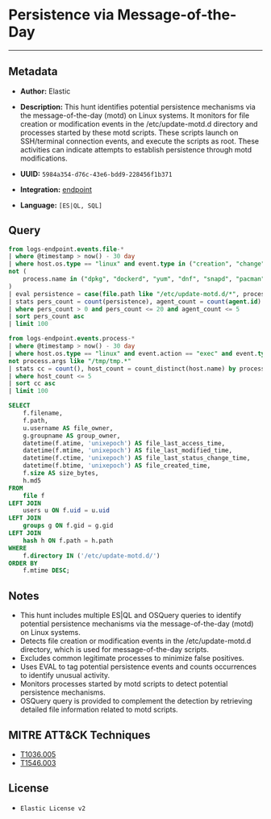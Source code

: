 # Persistence via Message-of-the-Day

---

## Metadata

- **Author:** Elastic
- **Description:** This hunt identifies potential persistence mechanisms via the message-of-the-day (motd) on Linux systems. It monitors for file creation or modification events in the /etc/update-motd.d directory and processes started by these motd scripts. These scripts launch on SSH/terminal connection events, and execute the scripts as root. These activities can indicate attempts to establish persistence through motd modifications.

- **UUID:** `5984a354-d76c-43e6-bdd9-228456f1b371`
- **Integration:** [endpoint](https://docs.elastic.co/integrations/endpoint)
- **Language:** `[ES|QL, SQL]`

## Query

```sql
from logs-endpoint.events.file-*
| where @timestamp > now() - 30 day
| where host.os.type == "linux" and event.type in ("creation", "change") and file.path like "/etc/update-motd.d/*" and
not (
    process.name in ("dpkg", "dockerd", "yum", "dnf", "snapd", "pacman")
)
| eval persistence = case(file.path like "/etc/update-motd.d/*", process.name, null)
| stats pers_count = count(persistence), agent_count = count(agent.id) by process.executable, file.path, host.name, user.name
| where pers_count > 0 and pers_count <= 20 and agent_count <= 5
| sort pers_count asc
| limit 100
```

```sql
from logs-endpoint.events.process-*
| where @timestamp > now() - 30 day
| where host.os.type == "linux" and event.action == "exec" and event.type == "start" and process.parent.executable like "/etc/update-motd.d/*" and
not process.args like "/tmp/tmp.*"
| stats cc = count(), host_count = count_distinct(host.name) by process.command_line, process.executable, process.parent.executable
| where host_count <= 5
| sort cc asc
| limit 100
```

```sql
SELECT
    f.filename,
    f.path,
    u.username AS file_owner,
    g.groupname AS group_owner,
    datetime(f.atime, 'unixepoch') AS file_last_access_time,
    datetime(f.mtime, 'unixepoch') AS file_last_modified_time,
    datetime(f.ctime, 'unixepoch') AS file_last_status_change_time,
    datetime(f.btime, 'unixepoch') AS file_created_time,
    f.size AS size_bytes,
    h.md5
FROM
    file f
LEFT JOIN
    users u ON f.uid = u.uid
LEFT JOIN
    groups g ON f.gid = g.gid
LEFT JOIN
    hash h ON f.path = h.path
WHERE
    f.directory IN ('/etc/update-motd.d/')
ORDER BY
    f.mtime DESC;
```

## Notes

- This hunt includes multiple ES|QL and OSQuery queries to identify potential persistence mechanisms via the message-of-the-day (motd) on Linux systems.
- Detects file creation or modification events in the /etc/update-motd.d directory, which is used for message-of-the-day scripts.
- Excludes common legitimate processes to minimize false positives.
- Uses EVAL to tag potential persistence events and counts occurrences to identify unusual activity.
- Monitors processes started by motd scripts to detect potential persistence mechanisms.
- OSQuery query is provided to complement the detection by retrieving detailed file information related to motd scripts.
## MITRE ATT&CK Techniques

- [T1036.005](https://attack.mitre.org/techniques/T1036/005)
- [T1546.003](https://attack.mitre.org/techniques/T1546/003)

## License

- `Elastic License v2`
